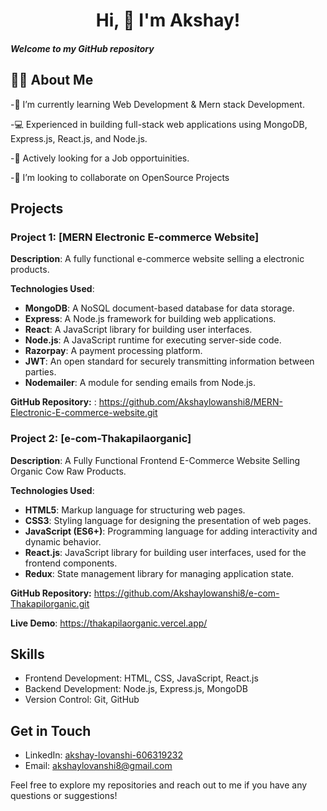 <h1 align="center"> Hi, 👋 I'm Akshay!  </h1>
<!-- <h4 align="center">  I'm a passionate learner! </h4> -->
<h5>
Welcome to my GitHub repository</h5>
<h2>
 🙋‍♂️ About Me</h2>
-🌱 I’m currently learning Web Development & Mern stack Development.

-💻 Experienced in building full-stack web applications using MongoDB, Express.js, React.js, and Node.js.

-💼 Actively looking for a Job opportuinities.

-👯 I’m looking to collaborate on OpenSource Projects

## Projects

### Project 1: [MERN Electronic E-commerce Website]

**Description**:   A fully functional e-commerce website selling a electronic products.
              
**Technologies Used**:  
- **MongoDB**: A NoSQL document-based database for data storage.
- **Express**: A Node.js framework for building web applications.
- **React**: A JavaScript library for building user interfaces.
- **Node.js**: A JavaScript runtime for executing server-side code.
- **Razorpay**: A payment processing platform.
- **JWT**: An open standard for securely transmitting information between parties.
- **Nodemailer**: A module for sending emails from Node.js.
  
 **GitHub Repository:** : https://github.com/Akshaylowanshi8/MERN-Electronic-E-commerce-website.git

### Project 2: [e-com-Thakapilaorganic]

**Description**:   A Fully Functional Frontend E-Commerce Website Selling Organic Cow Raw Products.
              
**Technologies Used**:  
 - **HTML5**: Markup language for structuring web pages.
- **CSS3**: Styling language for designing the presentation of web pages.
- **JavaScript (ES6+)**: Programming language for adding interactivity and dynamic behavior.
- **React.js**: JavaScript library for building user interfaces, used for the frontend components.
- **Redux**: State management library for managing application state.
  
 **GitHub Repository:** https://github.com/Akshaylowanshi8/e-com-Thakapilorganic.git
  
 **Live Demo**: https://thakapilaorganic.vercel.app/
 

  
## Skills

- Frontend Development: HTML, CSS, JavaScript, React.js
- Backend Development: Node.js, Express.js, MongoDB
- Version Control: Git, GitHub

## Get in Touch

- LinkedIn: [akshay-lovanshi-606319232](https://www.linkedin.com/in/akshay-lovanshi-606319232)
- Email: akshaylovanshi8@gmail.com

Feel free to explore my repositories and reach out to me if you have any questions or suggestions!

